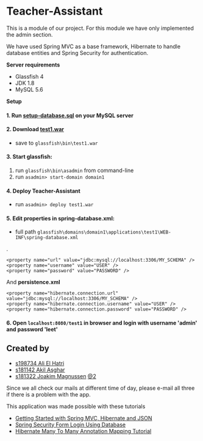 # Teacher-Assistant

This is a module of our project. For this module we have only implemented the admin section.

We have used Spring MVC as a base framework, Hibernate to handle database entities and Spring Security for authentication.

**Server requirements**

 * Glassfish 4
 * JDK 1.8
 * MySQL 5.6

**Setup**

#### 1. Run [setup-database.sql](setup-database.sql) on your MySQL server

#### 2. Download [test1.war](target/test1.war)
* save to `glassfish\bin\test1.war`

#### 3. Start glassfish:
1. run `glassfish\bin\asadmin` from command-line
2. run `asadmin> start-domain domain1`

#### 4. Deploy Teacher-Assistant
* run `asadmin> deploy test1.war`

#### 5. Edit properties in **spring-database.xml**:

* full path `glassfish\domains\domain1\applications\test1\WEB-INF\spring-database.xml`
 
.

    <property name="url" value="jdbc:mysql://localhost:3306/MY_SCHEMA" />
    <property name="username" value="USER" />
    <property name="password" value="PASSWORD" />
    
And **persistence.xml**

    <property name="hibernate.connection.url" value="jdbc:mysql://localhost:3306/MY_SCHEMA" />
    <property name="hibernate.connection.username" value="USER" />
    <property name="hibernate.connection.password" value="PASSWORD" />



#### 6. Open `localhost:8080/test1` in browser and login with username '**admin**' and password '**leet**'

## Created by

* [s198734 Ali El Hatri](mailto:s198734@stud.hioa.no)
* [s181142 Akil Asghar](mailto:s181142@stud.hioa.no)
* [s181322 Joakim Magnussen](mailto:s181322@stud.hioa.no) [@2](mailto:joakim-m@outlook.com)

Since we all check our mails at different time of day, please e-mail all three if there is a problem with the app.

This application was made possible with these tutorials

* [Getting Started with Spring MVC, Hibernate and JSON](https://confluence.jetbrains.com/display/IntelliJIDEA/Getting+Started+with+Spring+MVC,+Hibernate+and+JSON)
* [Spring Security Form Login Using Database](http://www.mkyong.com/spring-security/spring-security-form-login-using-database/)
* [Hibernate Many To Many Annotation Mapping Tutorial](http://viralpatel.net/blogs/hibernate-many-to-many-annotation-mapping-tutorial/)
